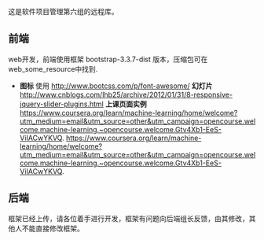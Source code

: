  这是软件项目管理第六组的远程库。
## 前端 ##
 web开发，前端使用框架 bootstrap-3.3.7-dist 版本，压缩包可在web_some_resource中找到.
- **图标** 使用 http://www.bootcss.com/p/font-awesome/
**幻灯片** http://www.cnblogs.com/lhb25/archive/2012/01/31/8-responsive-jquery-slider-plugins.html
**上课页面实例** https://www.coursera.org/learn/machine-learning/home/welcome?utm_medium=email&utm_source=other&utm_campaign=opencourse.welcome.machine-learning.~opencourse.welcome.Gtv4Xb1-EeS-ViIACwYKVQ.
https://www.coursera.org/learn/machine-learning/home/welcome?utm_medium=email&utm_source=other&utm_campaign=opencourse.welcome.machine-learning.~opencourse.welcome.Gtv4Xb1-EeS-ViIACwYKVQ.
## 后端 ##
 框架已经上传，请各位着手进行开发，框架有问题向后端组长反馈，由其修改，其他人不能直接修改框架。
